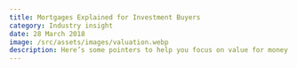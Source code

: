 ```yaml
---
title: Mortgages Explained for Investment Buyers
category: Industry insight
date: 28 March 2018
image: /src/assets/images/valuation.webp
description: Here’s some pointers to help you focus on value for money and help manage the risks associated with being a landlord.The buy-to-let market is big in the United Kingdom and given the rising need and demand for rental property, an extremely important part of the market too. This guides aims to explain mortgages for investment buyers.
---
```

